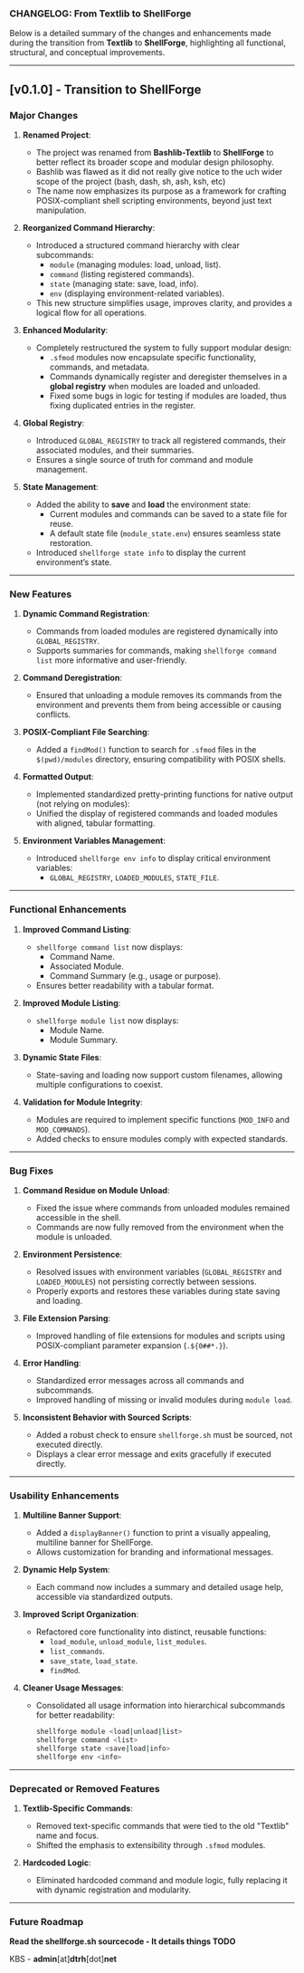 ### **CHANGELOG: From Textlib to ShellForge**

Below is a detailed summary of the changes and enhancements made during the transition from **Textlib** to **ShellForge**, highlighting all functional, structural, and conceptual improvements.

---

## **[v0.1.0] - Transition to ShellForge**
### **Major Changes**
1. **Renamed Project**:
   - The project was renamed from **Bashlib-Textlib** to **ShellForge** to better reflect its broader scope and modular design philosophy.
   - Bashlib was flawed as it did not really give notice to the uch wider scope of the project (bash, dash, sh, ash, ksh, etc)
   - The name now emphasizes its purpose as a framework for crafting POSIX-compliant shell scripting environments, beyond just text manipulation. 

2. **Reorganized Command Hierarchy**:
   - Introduced a structured command hierarchy with clear subcommands:
     - `module` (managing modules: load, unload, list).
     - `command` (listing registered commands).
     - `state` (managing state: save, load, info).
     - `env` (displaying environment-related variables).
   - This new structure simplifies usage, improves clarity, and provides a logical flow for all operations.

3. **Enhanced Modularity**:
   - Completely restructured the system to fully support modular design:
     - `.sfmod` modules now encapsulate specific functionality, commands, and metadata.
     - Commands dynamically register and deregister themselves in a **global registry** when modules are loaded and unloaded.
     - Fixed some bugs in logic for testing if modules are loaded, thus fixing duplicated entries in the register.

4. **Global Registry**:
   - Introduced `GLOBAL_REGISTRY` to track all registered commands, their associated modules, and their summaries.
   - Ensures a single source of truth for command and module management.

5. **State Management**:
   - Added the ability to **save** and **load** the environment state:
     - Current modules and commands can be saved to a state file for reuse.
     - A default state file (`module_state.env`) ensures seamless state restoration.
   - Introduced `shellforge state info` to display the current environment’s state.

---

### **New Features**
1. **Dynamic Command Registration**:
   - Commands from loaded modules are registered dynamically into `GLOBAL_REGISTRY`.
   - Supports summaries for commands, making `shellforge command list` more informative and user-friendly.

2. **Command Deregistration**:
   - Ensured that unloading a module removes its commands from the environment and prevents them from being accessible or causing conflicts.

3. **POSIX-Compliant File Searching**:
   - Added a `findMod()` function to search for `.sfmod` files in the `$(pwd)/modules` directory, ensuring compatibility with POSIX shells.

4. **Formatted Output**:
   - Implemented standardized pretty-printing functions for native output (not relying on modules):
   - Unified the display of registered commands and loaded modules with aligned, tabular formatting.

5. **Environment Variables Management**:
   - Introduced `shellforge env info` to display critical environment variables:
     - `GLOBAL_REGISTRY`, `LOADED_MODULES`, `STATE_FILE`.

---

### **Functional Enhancements**
1. **Improved Command Listing**:
   - `shellforge command list` now displays:
     - Command Name.
     - Associated Module.
     - Command Summary (e.g., usage or purpose).
   - Ensures better readability with a tabular format.

2. **Improved Module Listing**:
   - `shellforge module list` now displays:
     - Module Name.
     - Module Summary.

3. **Dynamic State Files**:
   - State-saving and loading now support custom filenames, allowing multiple configurations to coexist.

4. **Validation for Module Integrity**:
   - Modules are required to implement specific functions (`MOD_INFO` and `MOD_COMMANDS`).
   - Added checks to ensure modules comply with expected standards.

---

### **Bug Fixes**
1. **Command Residue on Module Unload**:
   - Fixed the issue where commands from unloaded modules remained accessible in the shell.
   - Commands are now fully removed from the environment when the module is unloaded.

2. **Environment Persistence**:
   - Resolved issues with environment variables (`GLOBAL_REGISTRY` and `LOADED_MODULES`) not persisting correctly between sessions.
   - Properly exports and restores these variables during state saving and loading.

3. **File Extension Parsing**:
   - Improved handling of file extensions for modules and scripts using POSIX-compliant parameter expansion (`.${0##*.}`).

4. **Error Handling**:
   - Standardized error messages across all commands and subcommands.
   - Improved handling of missing or invalid modules during `module load`.

5. **Inconsistent Behavior with Sourced Scripts**:
   - Added a robust check to ensure `shellforge.sh` must be sourced, not executed directly.
   - Displays a clear error message and exits gracefully if executed directly.

---

### **Usability Enhancements**
1. **Multiline Banner Support**:
   - Added a `displayBanner()` function to print a visually appealing, multiline banner for ShellForge.
   - Allows customization for branding and informational messages.

2. **Dynamic Help System**:
   - Each command now includes a summary and detailed usage help, accessible via standardized outputs.

3. **Improved Script Organization**:
   - Refactored core functionality into distinct, reusable functions:
     - `load_module`, `unload_module`, `list_modules`.
     - `list_commands`.
     - `save_state`, `load_state`.
     - `findMod`.

4. **Cleaner Usage Messages**:
   - Consolidated all usage information into hierarchical subcommands for better readability:
     ```sh
     shellforge module <load|unload|list>
     shellforge command <list>
     shellforge state <save|load|info>
     shellforge env <info>
     ```

---

### **Deprecated or Removed Features**
1. **Textlib-Specific Commands**:
   - Removed text-specific commands that were tied to the old "Textlib" name and focus.
   - Shifted the emphasis to extensibility through `.sfmod` modules.

2. **Hardcoded Logic**:
   - Eliminated hardcoded command and module logic, fully replacing it with dynamic registration and modularity.

---

### **Future Roadmap**

**Read the shellforge.sh sourcecode - It details things TODO**



KBS - **admin**[at]**dtrh**[dot]**net**